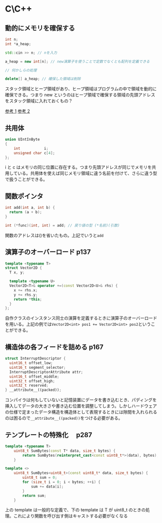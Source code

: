 # C\C++

## 動的にメモリを確保する

```c++
int n;
int *a_heap;

std::cin >> n; // nを入力

a_heap = new int[n]; // new演算子を使うことで定数でなくとも配列を定義できる

// 何かしらの処理

delete[] a_heap; // 確保した領域は削除
```

スタック領域とヒープ領域があり、ヒープ領域はプログラムの中で領域を動的に確保できる。つまり new というのはヒープ領域で確保する領域の先頭アドレスをスタック領域に入れておくもの？

[参考 1](https://brain.cc.kogakuin.ac.jp/~kanamaru/lecture/prog1/11-02.html)
[参考 2](https://www.uquest.co.jp/embedded/learning/lecture16.html)

## 共用体

```c++
union UIntInByte
{
    int           i;
    unsigned char c[4];
};
```

i と c はメモリの同じ位置に存在する。つまり先頭アドレスが同じでメモリを共用している。共用体を使えば同じメモリ領域に違う名前を付けて、さらに違う型で扱うことができる。

## 関数ポインタ

```c++
int add(int a, int b) {
  return (a + b);
}

int (*func)(int, int) = add; // 戻り値の型 (*名前)(引数)

```

関数のアドレスは()を省いたもの。上記でいうと`add`

## 演算子のオーバーロード p137

```c++
template <typename T>
struct Vector2D {
  T x, y;

  template <typename U>
  Vector2D<T>& operator +=(const Vector2D<U>& rhs) {
    x += rhs.x;
    y += rhs.y;
    return *this;
  }
};
```

自作クラスのインスタンス同士の演算を定義するときに演算子のオーバーロードを用いる。上記の例では`Vector2D<int> pos1 += Vector2D<int> pos2`ということができる。

## 構造体の各フィードを詰める p167

```c++
struct InterruptDescriptor {
  uint16_t offset_low;
  uint16_t segment_selector;
  InterruptDescriptorAttribute attr;
  uint16_t offset_middle;
  uint32_t offset_high;
  uint32_t reserved;
} __attribute__((packed));
```

コンパイラは何もしていないと記憶装置にデータを書き込むとき、パディングを挿入してデータの大きさや書き込む位置を調整してしまう。しかしハードウェアの仕様で定まったデータ構造を構造体として表現するときには隙間を入れられるのは困るので`__attribute__((packed))`をつける必要がある。

## テンプレートの特殊化　 p287

```c++
template <typename T>
    uint8_t SumBytes(const T* data, size_t bytes) {
        return SumBytes(reinterpret_cast<const uint8_t*>(data), bytes);
    }

template <>
    uint8_t SumBytes<uint8_t>(const uint8_t* data, size_t bytes) {
        uint8_t sum = 0;
        for (size_t i = 0; i < bytes; ++i) {
            sum += data[i];
        }
        return sum;
    }
```

上の template は一般的な定義で、下の template は T が uint8_t のときの処理。これにより関数を呼び出す側はキャストする必要がなくなる
